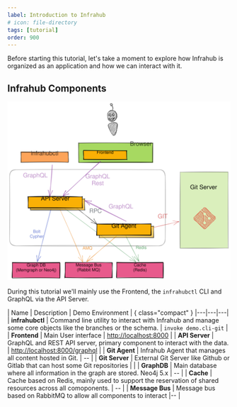 ```yaml
---
label: Introduction to Infrahub
# icon: file-directory
tags: [tutorial]
order: 900
---
```


Before starting this tutorial, let's take a moment to explore how Infrahub is organized as an application and how we can interact with it.

## Infrahub Components

![](../media/high_level_architecture.excalidraw.svg)

During this tutorial we'll mainly use the Frontend, the `infrahubctl` CLI and GraphQL via the API Server.

| Name | Description | Demo Environment | { class="compact" }
|---|---|---|
| **infrahubctl** | Command line utility to interact with Infrahub and manage some core objects like the branches or the schema. | `invoke demo.cli-git` |
| **Frontend** | Main User interface |  [http://localhost:8000](http://localhost:8000) |
| **API Server** | GraphQL and REST API server, primary component to interact with the data. |  [http://localhost:8000/graphql](http://localhost:8000/graphql) |
| **Git Agent** | Infrahub Agent that manages all content hosted in Git.  |  -- |
| **Git Server** | External Git Server like Github or Gitlab that can host some Git repositories  |  |
| **GraphDB** | Main database where all information in the graph are stored. Neo4j 5.x | -- |
| **Cache** | Cache based on Redis, mainly used to support the reservation of shared resources across all comoponents. | -- |
| **Message Bus** | Message bus based on RabbitMQ to allow all components to interact |-- |
